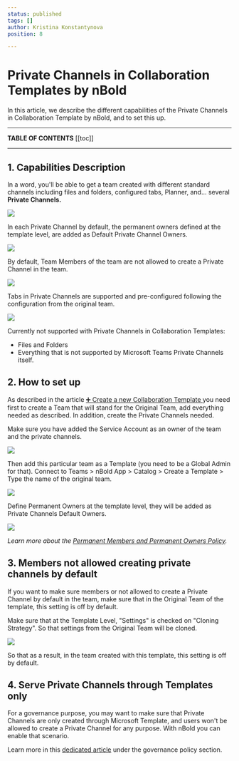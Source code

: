 ```yaml
---
status: published
tags: []
author: Kristina Konstantynova
position: 8

---
```

# **Private Channels in Collaboration Templates by nBold**

In this article, we describe the different capabilities of the Private Channels in Collaboration Template by nBold, and to set this up.

***

**TABLE OF CONTENTS**
[[toc]]

***

## 1. Capabilities Description

In a word, you'll be able to get a team created with different standard channels including files and folders, configured tabs, Planner, and... several **Private Channels.**

![](/uploads/screenshot-2022-02-11-at-10-41-49.png)

In each Private Channel by default, the permanent owners defined at the template level, are added as Default Private Channel Owners.

![](/uploads/private-channels-1.png)

By default, Team Members of the team are not allowed to create a Private Channel in the team.

![](/uploads/private-channel-settings.png)

Tabs in Private Channels are supported and pre-configured following the configuration from the original team.

![](/uploads/tabs-configured.png)

Currently not supported with Private Channels in Collaboration Templates:

* Files and Folders
* Everything that is not supported by Microsoft Teams Private Channels itself.

## 2. How to set up

As described in the article [➕ Create a new Collaboration Template ](https://docs.nbold.co/collaboration-templates/create-a-new-collaboration-template.html)you need first to create a Team that will stand for the Original Team, add everything needed as described. In addition, create the Private Channels needed.

Make sure you have added the Service Account as an owner of the team and the private channels.

![](/uploads/screenshot-2022-02-11-at-10-48-00.png)

Then add this particular team as a Template (you need to be a Global Admin for that). Connect to Teams > nBold App > Catalog > Create a Template > Type the name of the original team.

![](/uploads/screenshot-2022-02-11-at-11-06-25.png)

Define Permanent Owners at the template level, they will be added as Private Channels Default Owners.

![](/uploads/screenshot-2022-02-11-at-11-06-55.png)

_Learn more about the_ [_Permanent Members and Permanent Owners Policy_](https://help.salestim.com/en/articles/4149874-permanent-owners-and-members-policy)_._

## 3. Members not allowed creating private channels by default

If you want to make sure members or not allowed to create a Private Channel by default in the team, make sure that in the Original Team of the template, this setting is off by default.

Make sure that at the Template Level, "Settings" is checked on "Cloning Strategy". So that settings from the Original Team will be cloned.

![](/uploads/screenshot-2022-02-11-at-11-33-52.png)

So that as a result, in the team created with this template, this setting is off by default.

## 4. Serve Private Channels through Templates only

For a governance purpose, you may want to make sure that Private Channels are only created through Microsoft Template, and users won't be allowed to create a Private Channel for any purpose. With nBold you can enable that scenario.

Learn more in this [dedicated article](/governance-policies/serve-private-channels.html) under the governance policy section.